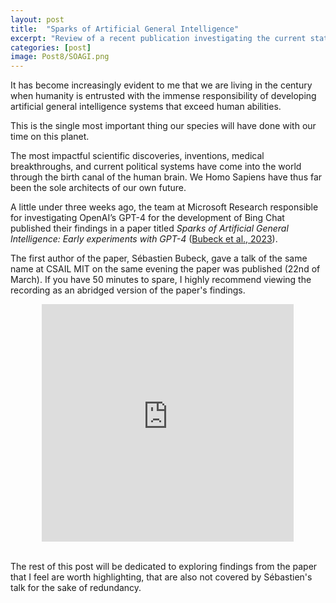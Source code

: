 ```yaml
---
layout: post
title:  "Sparks of Artificial General Intelligence"
excerpt: "Review of a recent publication investigating the current state of a GPT implementation of machine intelligence"
categories: [post]
image: Post8/SOAGI.png
---
```

It has become increasingly evident to me that we are living in the century when humanity is entrusted with the immense responsibility of developing artificial general intelligence systems that exceed human abilities.
<br>

This is the single most important thing our species will have done with our time on this planet.
<br>

The most impactful scientific discoveries, inventions, medical breakthroughs, and current political systems have come into the world through the birth canal of the human brain. We Homo Sapiens have thus far been the sole architects of our own future.
<br>

A little under three weeks ago, the team at Microsoft Research responsible for investigating OpenAI’s GPT-4 for the development of Bing Chat published their findings in a paper titled _Sparks of Artificial General Intelligence: Early experiments with GPT-4_ ([Bubeck et al., 2023](https://arxiv.org/pdf/2303.12712.pdf)).
<br>

The first author of the paper, Sébastien Bubeck, gave a talk of the same name at CSAIL MIT on the same evening the paper was published (22nd of March). If you have 50 minutes to spare, I highly recommend viewing the recording as an abridged version of the paper's findings.
<br>
<div align="center"><iframe style="height:380px;width:80%" src="https://www.youtube.com/embed/qbIk7-JPB2c" frameborder="0" allow="accelerometer; autoplay; clipboard-write; encrypted-media; gyroscope; picture-in-picture" allowfullscreen></iframe></div>
<br>

The rest of this post will be dedicated to exploring findings from the paper that I feel are worth highlighting, that are also not covered by Sébastien's talk for the sake of redundancy. 